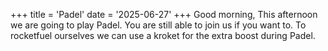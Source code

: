 +++
title = 'Padel'
date = '2025-06-27' 
+++
Good morning, This afternoon we are going to play Padel. You are still able to join us if you want to.
To rocketfuel ourselves we can use a kroket for the extra boost during Padel.